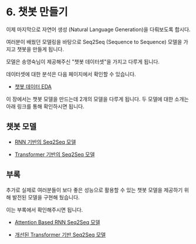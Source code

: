# 6. 챗봇 만들기

이제 마지막으로 자연어 생성 (Natural Language Generation)을 다뤄보도록 합시다.

여러분이 배웠던 모델링을 바탕으로 Seq2Seq (Sequence to Sequence) 모델을 가지고 챗봇을 만들게 됩니다.

모델은 송영숙님이 제공해주신 "챗봇 데이터셋"을 가지고 다루게 됩니다.

데이터셋에 대한 분석은 다음 페이지에서 확인할 수 있습니다.

- [챗봇 데이터 EDA](./6.2.EDA.ipynb)

이 장에서는 챗봇 모델을 만드는데 2개의 모델을 다루게 됩니다. 두 모델에 대한 소개는 아래 링크를 통해 확인하시면 됩니다.

## 챗봇 모델

- [RNN 기반의 Seq2Seq 모델](./6.3%20seq2seq)

- [Transformer 기반의 Seq2Seq 모델](./6.4%20transformer)


## 부록

추가로 실제로 여러분들이 보다 좋은 성능으로 활용할 수 있는 챗봇 모델을 제공하기 위해 발전된 모델을 구현해 뒀습니다.

이는 부록에서 확인해주시면 됩니다.

- [Attention Based RNN Seq2Seq 모델](./Appendix)

- [개선된 Transformer 기반 Seq2Seq 모델](./Appendix-transformer)

